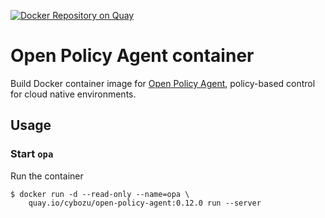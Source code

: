 [![Docker Repository on Quay](https://quay.io/repository/cybozu/open-policy-agent/status "Docker Repository on Quay")](https://quay.io/repository/cybozu/open-policy-agent)

Open Policy Agent container
===========================

Build Docker container image for [Open Policy Agent][], policy-based control for cloud native environments.

Usage
-----

### Start `opa`

Run the container

```console
$ docker run -d --read-only --name=opa \
    quay.io/cybozu/open-policy-agent:0.12.0 run --server
```

[Open Policy Agent]: https://www.openpolicyagent.org/
